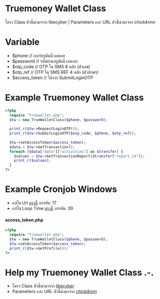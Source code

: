 # Truemoney Wallet Class
โครง Class ตัวนี้นำมาจาก likecyber | Parameters เเละ URL ตัวนี้นำมาจาก chick4nnn

# Variable
- $phone    // เบอร์ทรูมันนี่วอลเลท
- $password // รหัสผ่านทรูมันนี่วอลเลท
- $otp_code // OTP ใน SMS 6 หลัก (ตัวเลข)
- $otp_ref  // OTP ใน SMS REF 4 หลัก (ตัวอักษร)
- $access_token // ได้จาก SubmitLoginOTP

# Example Truemoney Wallet Class
```php
<?php
  require "Truewallet.php";
  $tw = new TrueWalletClass($phone, $password);
  
  print_r($tw->RequestLoginOTP());
  print_r($tw->SubmitLoginOTP($otp_code, $phone, $otp_ref));
  
  $tw->setAccessToken($access_token);
  $data = $tw->GetTransaction();
  foreach ($data["data"]["activities"] as $transfer) {
    $values = $tw->GetTransactionReport($transfer["report_id"]);
    print_r($values);
  }
?>
```

# Example Cronjob Windows
- เเก้ไข Url [ตรงนี้](https://github.com/ekkamon/class-truewallet-php/blob/master/CronjobAPIWallet/Program.cs) บรรทัด: 17
- เเก้ไข Loop Time [ตรงนี้](https://github.com/ekkamon/class-truewallet-php/blob/master/CronjobAPIWallet/Program.cs) บรรทัด: 39

#### access_token.php
```php
<?php
  require "Truewallet.php";
  $tw = new TrueWalletClass($phone, $password);
  $tw->setAccessToken($access_token);
  print_r($tw->GetProfile());
?>
```

# Help my Truemoney Wallet Class .-.
- โครง Class ตัวนี้นำมาจาก [likecyber](https://github.com/likecyber)
- Parameters เเละ URL ตัวนี้นำมาจาก [chick4nnn](https://gist.github.com/chick4nnn/0b070c673f7977c42db5fd499055d28f)
